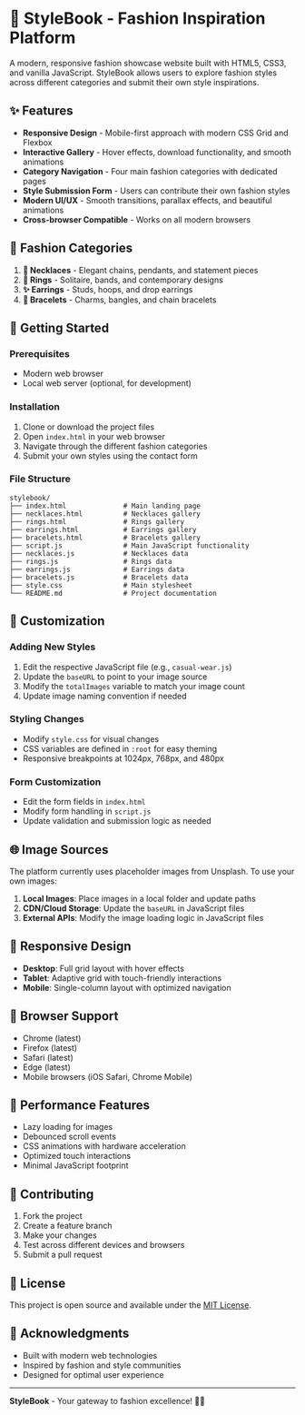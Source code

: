 # 👕 StyleBook - Fashion Inspiration Platform

A modern, responsive fashion showcase website built with HTML5, CSS3, and vanilla JavaScript. StyleBook allows users to explore fashion styles across different categories and submit their own style inspirations.

## ✨ Features

- **Responsive Design** - Mobile-first approach with modern CSS Grid and Flexbox
- **Interactive Gallery** - Hover effects, download functionality, and smooth animations
- **Category Navigation** - Four main fashion categories with dedicated pages
- **Style Submission Form** - Users can contribute their own fashion styles
- **Modern UI/UX** - Smooth transitions, parallax effects, and beautiful animations
- **Cross-browser Compatible** - Works on all modern browsers

## 🎯 Fashion Categories

1. **📿 Necklaces** - Elegant chains, pendants, and statement pieces
2. **💍 Rings** - Solitaire, bands, and contemporary designs
3. **✨ Earrings** - Studs, hoops, and drop earrings
4. **🔗 Bracelets** - Charms, bangles, and chain bracelets

## 🚀 Getting Started

### Prerequisites
- Modern web browser
- Local web server (optional, for development)

### Installation
1. Clone or download the project files
2. Open `index.html` in your web browser
3. Navigate through the different fashion categories
4. Submit your own styles using the contact form

### File Structure
```
stylebook/
├── index.html              # Main landing page
├── necklaces.html          # Necklaces gallery
├── rings.html              # Rings gallery
├── earrings.html           # Earrings gallery
├── bracelets.html          # Bracelets gallery
├── script.js               # Main JavaScript functionality
├── necklaces.js            # Necklaces data
├── rings.js                # Rings data
├── earrings.js             # Earrings data
├── bracelets.js            # Bracelets data
├── style.css               # Main stylesheet
└── README.md               # Project documentation
```

## 🎨 Customization

### Adding New Styles
1. Edit the respective JavaScript file (e.g., `casual-wear.js`)
2. Update the `baseURL` to point to your image source
3. Modify the `totalImages` variable to match your image count
4. Update image naming convention if needed

### Styling Changes
- Modify `style.css` for visual changes
- CSS variables are defined in `:root` for easy theming
- Responsive breakpoints at 1024px, 768px, and 480px

### Form Customization
- Edit the form fields in `index.html`
- Modify form handling in `script.js`
- Update validation and submission logic as needed

## 🌐 Image Sources

The platform currently uses placeholder images from Unsplash. To use your own images:

1. **Local Images**: Place images in a local folder and update paths
2. **CDN/Cloud Storage**: Update the `baseURL` in JavaScript files
3. **External APIs**: Modify the image loading logic in JavaScript files

## 📱 Responsive Design

- **Desktop**: Full grid layout with hover effects
- **Tablet**: Adaptive grid with touch-friendly interactions
- **Mobile**: Single-column layout with optimized navigation

## 🔧 Browser Support

- Chrome (latest)
- Firefox (latest)
- Safari (latest)
- Edge (latest)
- Mobile browsers (iOS Safari, Chrome Mobile)

## 🚀 Performance Features

- Lazy loading for images
- Debounced scroll events
- CSS animations with hardware acceleration
- Optimized touch interactions
- Minimal JavaScript footprint

## 📝 Contributing

1. Fork the project
2. Create a feature branch
3. Make your changes
4. Test across different devices and browsers
5. Submit a pull request

## 📄 License

This project is open source and available under the [MIT License](LICENSE).

## 🙏 Acknowledgments

- Built with modern web technologies
- Inspired by fashion and style communities
- Designed for optimal user experience

---

**StyleBook** - Your gateway to fashion excellence! 👕✨
